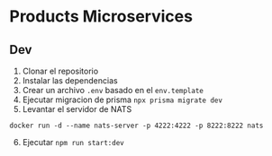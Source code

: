 # Products Microservices

## Dev

1. Clonar el repositorio
2. Instalar las dependencias
3. Crear un archivo `.env` basado en el `env.template`
4. Ejecutar migracion de prisma `npx prisma migrate dev`
5. Levantar el servidor de NATS

```
docker run -d --name nats-server -p 4222:4222 -p 8222:8222 nats
```


6. Ejecutar `npm run start:dev`
